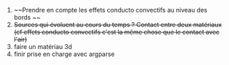 1. ~~Prendre en compte les effets conducto convectifs au niveau des bords ~~
2. ~~Sources qui évoluent au cours du temps ? Contact entre deux matériaux (cf effets conducto convectifs c'est la même chose que le contact avec l'air)~~
3. faire un matériau 3d
4. finir prise en charge avec argparse